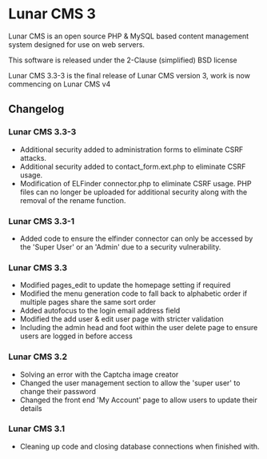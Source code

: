 # Lunar CMS 3

Lunar CMS is an open source PHP & MySQL based content management system designed for use on web servers.

This software is released under the 2-Clause (simplified) BSD license

Lunar CMS 3.3-3 is the final release of Lunar CMS version 3, work is now commencing on Lunar CMS v4

## Changelog

### Lunar CMS 3.3-3
* Additional security added to administration forms to eliminate CSRF attacks.
* Additional security added to contact_form.ext.php to eliminate CSRF usage.
* Modification of ELFinder connector.php to eliminate CSRF usage. PHP files can no longer be uploaded for additional security along with the removal of the rename function.

### Lunar CMS 3.3-1
* Added code to ensure the elfinder connector can only be accessed by the 'Super User' or an 'Admin' due to a security vulnerability.

### Lunar CMS 3.3
* Modified pages_edit to update the homepage setting if required
* Modified the menu generation code to fall back to alphabetic order if multiple pages share the same sort order
* Added autofocus to the login email address field
* Modified the add user & edit user page with stricter validation
* Including the admin head and foot within the user delete page to ensure users are logged in before access

### Lunar CMS 3.2
* Solving an error with the Captcha image creator
* Changed the user management section to allow the 'super user' to change their password
* Changed the front end 'My Account' page to allow users to update their details

### Lunar CMS 3.1
* Cleaning up code and closing database connections when finished with.

